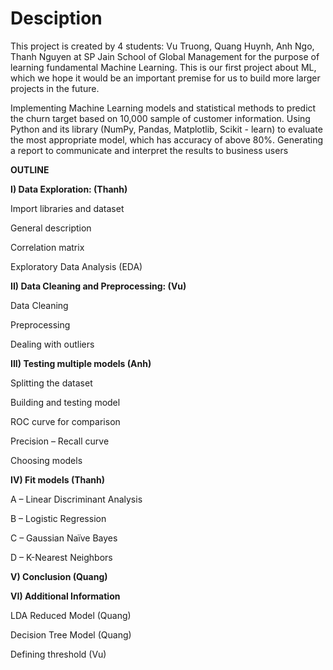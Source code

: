 # Desciption
This project is created by 4 students: Vu Truong, Quang Huynh, Anh Ngo, Thanh Nguyen at SP Jain School of Global Management for the purpose of learning fundamental Machine Learning. This is our first project about ML, which we hope it would be an important premise for us to build more larger projects in the future.

Implementing Machine Learning models and statistical methods to predict the churn target based on 10,000 sample of customer information. Using Python and its library (NumPy, Pandas, Matplotlib, Scikit - learn) to evaluate the most appropriate model, which has accuracy of above 80%. Generating a report to communicate and interpret the results to business users

**OUTLINE**

**I) Data Exploration: (Thanh)**

Import libraries and dataset

General description

Correlation matrix

Exploratory Data Analysis (EDA)

**II) Data Cleaning and Preprocessing: (Vu)**

Data Cleaning

Preprocessing

Dealing with outliers

**III) Testing multiple models (Anh)**

Splitting the dataset

Building and testing model

ROC curve for comparison

Precision – Recall curve

Choosing models

**IV) Fit models (Thanh)**

A – Linear Discriminant Analysis

B – Logistic Regression

C – Gaussian Naïve Bayes

D – K-Nearest Neighbors

**V) Conclusion (Quang)**

**VI) Additional Information**

LDA Reduced Model (Quang)

Decision Tree Model (Quang)

Defining threshold (Vu)
